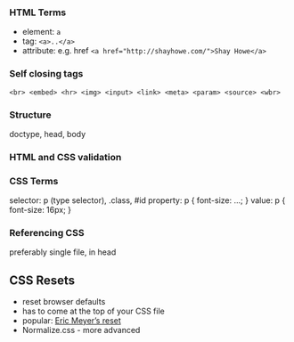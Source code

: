 ### HTML Terms

* element: ```a```
* tag: ```<a>..</a>```
* attribute: e.g. href ```<a href="http://shayhowe.com/">Shay Howe</a>```

### Self closing tags

```<br> <embed> <hr> <img> <input> <link> <meta> <param> <source> <wbr>```

### Structure

doctype, head, body

### HTML and CSS validation

### CSS Terms

selector: p (type selector), .class, #id
property: p { font-size: ...; }
value: p { font-size: 16px; }

### Referencing CSS

preferably single file, in head

<head>
  <link rel="stylesheet" href="main.css">
</head>

## CSS Resets

* reset browser defaults
* has to come at the top of your CSS file
* popular: [Eric Meyer’s reset](http://meyerweb.com/eric/tools/css/reset/)
* Normalize.css - more advanced